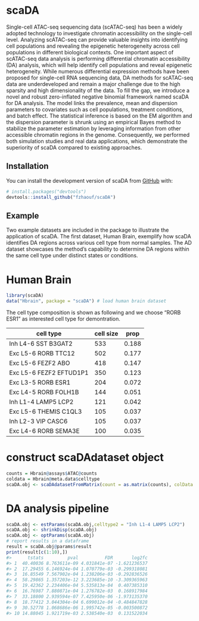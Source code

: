 
<!-- README.md is generated from README.Rmd. Please edit that file -->

# scaDA

Single-cell ATAC-seq sequencing data (scATAC-seq) has been a widely
adopted technology to investigate chromatin accessibility on the
single-cell level. Analyzing scATAC-seq can provide valuable insights
into identifying cell populations and revealing the epigenetic
heterogeneity across cell populations in different biological contexts.
One important aspect of scATAC-seq data analysis is performing
differential chromatin accessibility (DA) analysis, which will help
identify cell populations and reveal epigenetic heterogeneity. While
numerous differential expression methods have been proposed for
single-cell RNA sequencing data, DA methods for scATAC-seq data are
underdeveloped and remain a major challenge due to the high sparsity and
high dimensionality of the data. To fill the gap, we introduce a novel
and robust zero-inflated negative binomial framework named scaDA for DA
analysis. The model links the prevalence, mean and dispersion parameters
to covariates such as cell populations, treatment conditions, and batch
effect. The statistical inference is based on the EM algorithm and the
dispersion parameter is shrunk using an empirical Bayes method to
stabilize the parameter estimation by leveraging information from other
accessible chromatin regions in the genome. Consequently, we performed
both simulation studies and real data applications, which demonstrate
the superiority of scaDA compared to existing approaches.

## Installation

You can install the development version of scaDA from
[GitHub](https://github.com/) with:

``` r
# install.packages("devtools")
devtools::install_github("fzhaouf/scaDA")
```

## Example

Two example datasets are included in the package to illustrate the
application of scaDA. The first dataset, Human Brain, exemplify how
scaDA identifies DA regions across various cell type from normal
samples. The AD dataset showcases the method’s capability to determine
DA regions within the same cell type under distinct states or
conditions.

# Human Brain

``` r
library(scaDA)
data("Hbrain", package = "scaDA") # load human brain dataset
```

The cell type composition is shown as following and we choose “RORB
ESR1” as interested cell type for demontration.

| cell type               | cell size | prop  |
|-------------------------|-----------|-------|
| Inh L4-6 SST B3GAT2     | 533       | 0.188 |
| Exc L5-6 RORB TTC12     | 502       | 0.177 |
| Exc L5-6 FEZF2 ABO      | 418       | 0.147 |
| Exc L5-6 FEZF2 EFTUD1P1 | 350       | 0.123 |
| Exc L3-5 RORB ESR1      | 204       | 0.072 |
| Exc L4-5 RORB FOLH1B    | 144       | 0.051 |
| Inh L1-4 LAMP5 LCP2     | 121       | 0.042 |
| Exc L5-6 THEMIS C1QL3   | 105       | 0.037 |
| Inh L2-3 VIP CASC6      | 105       | 0.037 |
| Exc L4-6 RORB SEMA3E    | 100       | 0.035 |

# construct scaDAdataset object

``` r
counts = Hbrain@assays$ATAC@counts
coldata = Hbrain@meta.data$celltype
scaDA.obj <- scaDAdatasetFromMatrix(count = as.matrix(counts), colData = data.frame(coldata))
```

# DA analysis pipeline

``` r
scaDA.obj <- estParams(scaDA.obj,celltype2 = "Inh L1-4 LAMP5 LCP2")
scaDA.obj <- shrinkDisp(scaDA.obj)
scaDA.obj <- optParams(scaDA.obj)
# report results in a dataframe
result = scaDA.obj@params$result
print(result[c(1:10),])
#>      tstats         pval          FDR       log2fc
#> 1  40.40036 8.763611e-09 4.031841e-07 -1.621236537
#> 2  17.29455 6.146924e-04 1.070779e-03 -0.299318081
#> 3  16.85549 7.567902e-04 1.238206e-03 -0.292836526
#> 4  58.29865 1.357203e-12 3.223685e-10 -3.309365963
#> 5  19.42362 2.234406e-04 5.535813e-04  0.407385310
#> 6  16.76987 7.880871e-04 1.276782e-03  0.168917984
#> 7  33.18800 2.939594e-07 7.425950e-06 -1.973135370
#> 8  18.77412 3.044304e-04 6.699012e-04 -0.484847828
#> 9  30.52778 1.068686e-06 1.995742e-05 -0.003500872
#> 10 14.88045 1.921719e-03 2.538540e-03  0.131522034
```

